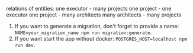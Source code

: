 relations of entities:
one executor - many projects
one project - one executor
one project - many architects
many architects - many projects

<!-- package.json scripts -->

1. If you want to generate a migration, don't forget to provide a name: `NAME=your_migration_name npm run migration:generate`.
2. If you want start the app without docker: `POSTGRES_HOST=localhost npm run dev`.
